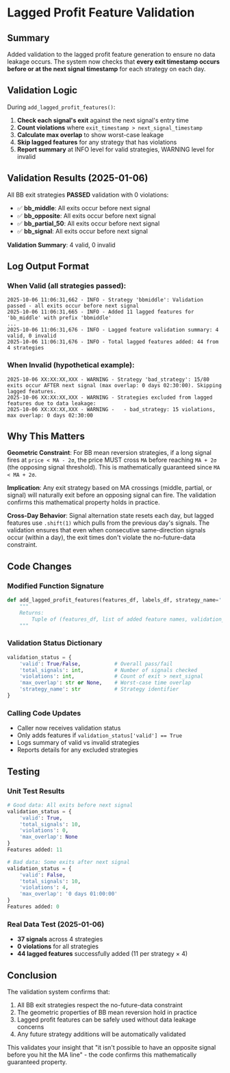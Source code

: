 # Lagged Profit Feature Validation

## Summary

Added validation to the lagged profit feature generation to ensure no data leakage occurs. The system now checks that **every exit timestamp occurs before or at the next signal timestamp** for each strategy on each day.

## Validation Logic

During `add_lagged_profit_features()`:

1. **Check each signal's exit** against the next signal's entry time
2. **Count violations** where `exit_timestamp > next_signal_timestamp`  
3. **Calculate max overlap** to show worst-case leakage
4. **Skip lagged features** for any strategy that has violations
5. **Report summary** at INFO level for valid strategies, WARNING level for invalid

## Validation Results (2025-01-06)

All BB exit strategies **PASSED** validation with 0 violations:

- ✅ **bb_middle**: All exits occur before next signal
- ✅ **bb_opposite**: All exits occur before next signal  
- ✅ **bb_partial_50**: All exits occur before next signal
- ✅ **bb_signal**: All exits occur before next signal

**Validation Summary**: 4 valid, 0 invalid

## Log Output Format

### When Valid (all strategies passed):
```
2025-10-06 11:06:31,662 - INFO - Strategy 'bbmiddle': Validation passed - all exits occur before next signal
2025-10-06 11:06:31,665 - INFO - Added 11 lagged features for 'bb_middle' with prefix 'bbmiddle'
...
2025-10-06 11:06:31,676 - INFO - Lagged feature validation summary: 4 valid, 0 invalid
2025-10-06 11:06:31,676 - INFO - Total lagged features added: 44 from 4 strategies
```

### When Invalid (hypothetical example):
```
2025-10-06 XX:XX:XX,XXX - WARNING - Strategy 'bad_strategy': 15/80 exits occur AFTER next signal (max overlap: 0 days 02:30:00). Skipping lagged features.
2025-10-06 XX:XX:XX,XXX - WARNING - Strategies excluded from lagged features due to data leakage:
2025-10-06 XX:XX:XX,XXX - WARNING -   - bad_strategy: 15 violations, max overlap: 0 days 02:30:00
```

## Why This Matters

**Geometric Constraint**: For BB mean reversion strategies, if a long signal fires at `price < MA - 2σ`, the price MUST cross `MA` before reaching `MA + 2σ` (the opposing signal threshold). This is mathematically guaranteed since `MA < MA + 2σ`.

**Implication**: Any exit strategy based on MA crossings (middle, partial, or signal) will naturally exit before an opposing signal can fire. The validation confirms this mathematical property holds in practice.

**Cross-Day Behavior**: Signal alternation state resets each day, but lagged features use `.shift(1)` which pulls from the previous day's signals. The validation ensures that even when consecutive same-direction signals occur (within a day), the exit times don't violate the no-future-data constraint.

## Code Changes

### Modified Function Signature
```python
def add_lagged_profit_features(features_df, labels_df, strategy_name='', lookback_days=5):
    """
    Returns:
        Tuple of (features_df, list of added feature names, validation_status dict)
    """
```

### Validation Status Dictionary
```python
validation_status = {
    'valid': True/False,           # Overall pass/fail
    'total_signals': int,          # Number of signals checked
    'violations': int,             # Count of exit > next_signal
    'max_overlap': str or None,    # Worst-case time overlap
    'strategy_name': str           # Strategy identifier
}
```

### Calling Code Updates
- Caller now receives validation status
- Only adds features if `validation_status['valid'] == True`
- Logs summary of valid vs invalid strategies
- Reports details for any excluded strategies

## Testing

### Unit Test Results
```python
# Good data: All exits before next signal
validation_status = {
    'valid': True, 
    'total_signals': 10, 
    'violations': 0, 
    'max_overlap': None
}
Features added: 11

# Bad data: Some exits after next signal  
validation_status = {
    'valid': False,
    'total_signals': 10,
    'violations': 4,
    'max_overlap': '0 days 01:00:00'
}
Features added: 0
```

### Real Data Test (2025-01-06)
- **37 signals** across 4 strategies
- **0 violations** for all strategies
- **44 lagged features** successfully added (11 per strategy × 4)

## Conclusion

The validation system confirms that:

1. All BB exit strategies respect the no-future-data constraint
2. The geometric properties of BB mean reversion hold in practice
3. Lagged profit features can be safely used without data leakage concerns
4. Any future strategy additions will be automatically validated

This validates your insight that "it isn't possible to have an opposite signal before you hit the MA line" - the code confirms this mathematically guaranteed property.
